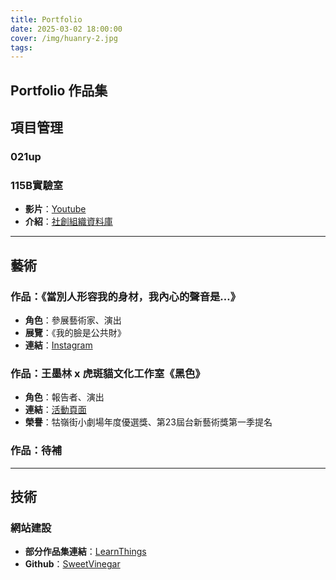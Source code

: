```yaml
---
title: Portfolio
date: 2025-03-02 18:00:00
cover: /img/huanry-2.jpg
tags:
---
```


## Portfolio 作品集

<!--more-->

## 項目管理  
### 021up  

### 115B實驗室  
- **影片**：[Youtube](https://www.youtube.com/watch?v=F613YyRHcfA)  
- **介紹**：[社創組織資料庫](https://si.taiwan.gov.tw/Home/Org?Fid=3278)
---

## 藝術  
### 作品：《當別人形容我的身材，我內心的聲音是…》  
- **角色**：參展藝術家、演出  
- **展覽**：《我的臉是公共財》  
- **連結**：[Instagram](https://www.instagram.com/p/DB1DtClPJn7/?utm_source=ig_web_copy_link)  

### 作品：王墨林 x 虎斑貓文化工作室《黑色》  
- **角色**：報告者、演出  
- **連結**：[活動頁面](https://anncr.co/Event/EUAIAU68500)  
- **榮譽**：牯嶺街小劇場年度優選獎、第23屆台新藝術獎第一季提名  

### 作品：待補  

---

## 技術  
### 網站建設  
- **部分作品集連結**：[LearnThings](https://ws.learnthings.online/)  
- **Github**：[SweetVinegar](https://github.com/SweetVinegar)  
